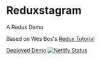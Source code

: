 # Reduxstagram

A Redux Demo

Based on Wes Bos's [Redux Tutorial](https://github.com/wesbos/Learn-Redux-Starter-Files/tree/master/learn-redux)

[Deployed Demo](https://relaxed-euclid-6a524c.netlify.app/)
[![Netlify Status](https://api.netlify.com/api/v1/badges/a7f03e93-72b7-486c-980b-a706ff93c0b7/deploy-status)](https://app.netlify.com/sites/relaxed-euclid-6a524c/deploys)
